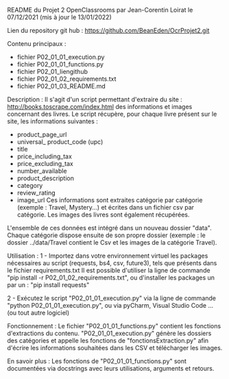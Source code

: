README du Projet 2 OpenClassrooms
par Jean-Corentin Loirat
le 07/12/2021 (mis à jour le 13/01/2022)

Lien du repository git hub :
https://github.com/BeanEden/OcrProjet2.git


Contenu principaux : 
- fichier P02_01_01_execution.py
- fichier P02_01_01_functions.py
- fichier P02_01_liengithub
- fichier P02_01_02_requirements.txt
- fichier P02_01_03_README.md

Description :
Il s'agit d'un script permettant d'extraire du site : http://books.toscrape.com/index.html des informations et images concernant des livres.
Le script récupère, pour chaque livre présent sur le site, les informations suivantes :
 - product_page_url
 - universal_ product_code (upc)
 - title
 - price_including_tax
 - price_excluding_tax
 - number_available
 - product_description
 - category
 - review_rating
 - image_url 
Ces informations sont extraites catégorie par catégorie (exemple : Travel, Mystery...) et écrites dans un fichier csv par catégorie.
Les images des livres sont également récupérées.

L'ensemble de ces données est intégré dans un nouveau dossier "data".
Chaque catégorie dispose ensuite de son propre dossier (exemple : le dossier ../data/Travel contient le Csv et les images de la catégorie Travel).


Utilisation :
1 - Importez dans votre environnement virtuel les packages nécessaires au script (requests, bs4, csv, future3), tels que présents dans le fichier requirements.txt
Il est possible d'utiliser la ligne de commande "pip install -r P02_01_02_requirements.txt",
ou d'installer les packages un par un : "pip install requests"

2 - Exécutez le script "P02_01_01_execution.py" via la ligne de commande "python P02_01_01_execution.py",
ou via pyCharm, Visual Studio Code ... (ou tout autre logiciel)



Fonctionnement :
Le fichier "P02_01_01_functions.py" contient les fonctions d'extractions du contenu.
"P02_01_01_execution.py" génère les dossiers des catégories et appelle les fonctions de "fonctionsExtraction.py" afin d'écrire les informations souhaitées dans les CSV et télécharger les images.


En savoir plus :
Les fonctions de "P02_01_01_functions.py" sont documentées via docstrings avec leurs utilisations, arguments et retours.

